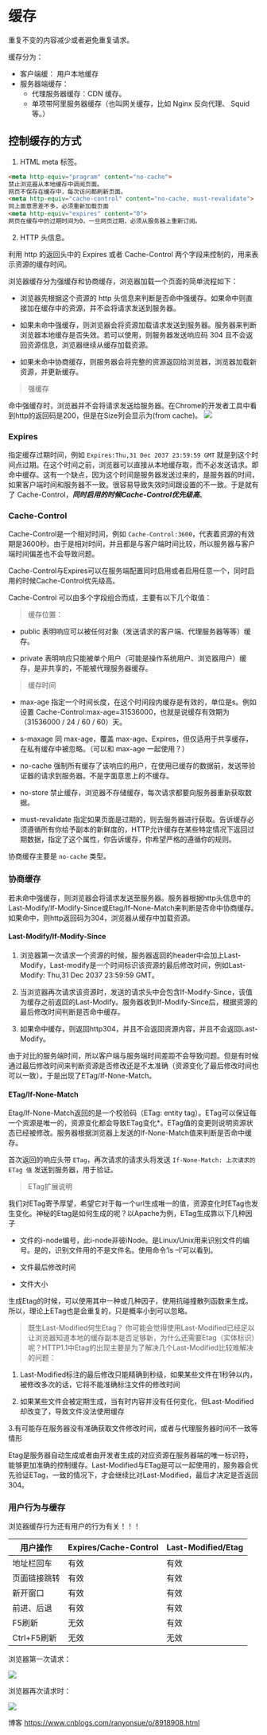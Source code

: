 # 缓存

重复不变的内容减少或者避免重复请求。

缓存分为：

- 客户端缓： 用户本地缓存
- 服务器端缓存：
    - 代理服务器缓存：CDN 缓存。
    - 单项带阿里服务器缓存（也叫网关缓存，比如 Nginx 反向代理、 Squid 等。）

## 控制缓存的方式

1. HTML meta 标签。

```html
<meta http-equiv="pragram" content="no-cache"> 
禁止浏览器从本地缓存中调阅页面。 
网页不保存在缓存中，每次访问都刷新页面。 
<meta http-equiv="cache-control" content="no-cache, must-revalidate"> 
同上面意思差不多，必须重新加载页面 
<meta http-equiv="expires" content="0"> 
网页在缓存中的过期时间为0，一旦网页过期，必须从服务器上重新订阅。
```

2. HTTP 头信息。

利用 http 的返回头中的 Expires 或者 Cache-Control 两个字段来控制的，用来表示资源的缓存时间。


浏览器缓存分为强缓存和协商缓存，浏览器加载一个页面的简单流程如下：

- 浏览器先根据这个资源的 http 头信息来判断是否命中强缓存。如果命中则直接加在缓存中的资源，并不会将请求发送到服务器。

- 如果未命中强缓存，则浏览器会将资源加载请求发送到服务器。服务器来判断浏览器本地缓存是否失效。若可以使用，则服务器发送响应码 304 且不会返回资源信息，浏览器继续从缓存加载资源。

- 如果未命中协商缓存，则服务器会将完整的资源返回给浏览器，浏览器加载新资源，并更新缓存。

> 强缓存

命中强缓存时，浏览器并不会将请求发送给服务器。在Chrome的开发者工具中看到http的返回码是200，但是在Size列会显示为(from cache)。
![](picture/use_cache.png)

### Expires

指定缓存过期时间，例如 `Expires:Thu,31 Dec 2037 23:59:59 GMT` 就是到这个时间点过期。在这个时间之前，浏览器可以直接从本地缓存取，而不必发送请求。即命中缓存。这有一个缺点，因为这个时间是服务器发送过来的，是服务器的时间，如果客户端时间和服务器不一致。很容易导致失效时间跟设置的不一致。于是就有了 Cache-Control，***同时启用的时候Cache-Control优先级高***。


### Cache-Control

Cache-Control是一个相对时间，例如 `Cache-Control:3600`，代表着资源的有效期是3600秒。由于是相对时间，并且都是与客户端时间比较，所以服务器与客户端时间偏差也不会导致问题。

Cache-Control与Expires可以在服务端配置同时启用或者启用任意一个，同时启用的时候Cache-Control优先级高。

Cache-Control 可以由多个字段组合而成，主要有以下几个取值：

> 缓存位置：

- public 表明响应可以被任何对象（发送请求的客户端、代理服务器等等）缓存。

- private 表明响应只能被单个用户（可能是操作系统用户、浏览器用户）缓存，是非共享的，不能被代理服务器缓存。

> 缓存时间

- max-age 指定一个时间长度，在这个时间段内缓存是有效的，单位是s。例如设置 Cache-Control:max-age=31536000，也就是说缓存有效期为（31536000 / 24 / 60 / 60）天。

- s-maxage 同 max-age，覆盖 max-age、Expires，但仅适用于共享缓存，在私有缓存中被忽略。（可以和 max-age 一起使用？）

- no-cache 强制所有缓存了该响应的用户，在使用已缓存的数据前，发送带验证器的请求到服务器。不是字面意思上的不缓存。

- no-store 禁止缓存，浏览器不存储缓存，每次请求都要向服务器重新获取数据。

- must-revalidate 指定如果页面是过期的，则去服务器进行获取。告诉缓存必须遵循所有你给予副本的新鲜度的，HTTP允许缓存在某些特定情况下返回过期数据，指定了这个属性，你告诉缓存，你希望严格的遵循你的规则。

协商缓存主要是 `no-cache` 类型。

### 协商缓存

若未命中强缓存，则浏览器会将请求发送至服务器。服务器根据http头信息中的Last-Modify/If-Modify-Since或Etag/If-None-Match来判断是否命中协商缓存。如果命中，则http返回码为304，浏览器从缓存中加载资源。

#### Last-Modify/If-Modify-Since

1. 浏览器第一次请求一个资源的时候，服务器返回的header中会加上Last-Modify，Last-modify是一个时间标识该资源的最后修改时间，例如Last-Modify: Thu,31 Dec 2037 23:59:59 GMT。

2. 当浏览器再次请求该资源时，发送的请求头中会包含If-Modify-Since，该值为缓存之前返回的Last-Modify。服务器收到If-Modify-Since后，根据资源的最后修改时间判断是否命中缓存。

3. 如果命中缓存，则返回http304，并且不会返回资源内容，并且不会返回Last-Modify。


由于对比的服务端时间，所以客户端与服务端时间差距不会导致问题。但是有时候通过最后修改时间来判断资源是否修改还是不太准确（资源变化了最后修改时间也可以一致）。于是出现了ETag/If-None-Match。


#### ETag/If-None-Match

Etag/If-None-Match返回的是一个校验码（ETag: entity tag）。ETag可以保证每一个资源是唯一的，资源变化都会导致ETag变化*。ETag值的变更则说明资源状态已经被修改。服务器根据浏览器上发送的If-None-Match值来判断是否命中缓存。

首次返回的响应头带 `ETag`，再次请求的请求头将发送 `If-None-Match: 上次请求的 ETag 值` 发送到服务器，用于验证。

> ETag扩展说明

我们对ETag寄予厚望，希望它对于每一个url生成唯一的值，资源变化时ETag也发生变化。神秘的Etag是如何生成的呢？以Apache为例，ETag生成靠以下几种因子

- 文件的i-node编号，此i-node非彼iNode。是Linux/Unix用来识别文件的编号。是的，识别文件用的不是文件名。使用命令’ls –I’可以看到。

- 文件最后修改时间

- 文件大小

生成Etag的时候，可以使用其中一种或几种因子，使用抗碰撞散列函数来生成。所以，理论上ETag也是会重复的，只是概率小到可以忽略。

> 既生Last-Modified何生Etag？
你可能会觉得使用Last-Modified已经足以让浏览器知道本地的缓存副本是否足够新，为什么还需要Etag（实体标识）呢？HTTP1.1中Etag的出现主要是为了解决几个Last-Modified比较难解决的问题：

1. Last-Modified标注的最后修改只能精确到秒级，如果某些文件在1秒钟以内，被修改多次的话，它将不能准确标注文件的修改时间

2. 如果某些文件会被定期生成，当有时内容并没有任何变化，但Last-Modified却改变了，导致文件没法使用缓存

3.有可能存在服务器没有准确获取文件修改时间，或者与代理服务器时间不一致等情形

Etag是服务器自动生成或者由开发者生成的对应资源在服务器端的唯一标识符，能够更加准确的控制缓存。Last-Modified与ETag是可以一起使用的，服务器会优先验证ETag，一致的情况下，才会继续比对Last-Modified，最后才决定是否返回304。


### 用户行为与缓存
浏览器缓存行为还有用户的行为有关！！！

| 用户操作     | Expires/Cache-Control |  Last-Modified/Etag |
| ----------- | ------- | ----- |
| 地址栏回车    | 有效 |  有效 |
| 页面链接跳转  | 有效 | 有效 |
| 新开窗口     | 有效  | 有效 |
| 前进、后退   | 有效  | 有效 |
| F5刷新      | 无效  | 有效 |
| Ctrl+F5刷新 | 无效  | 无效 |


浏览器第一次请求：

![](picture/first_request.png)

浏览器再次请求时：

![](picture/request_time_again.png)


博客
https://www.cnblogs.com/ranyonsue/p/8918908.html